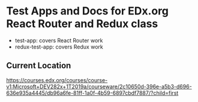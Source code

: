 # Test Apps and Docs for EDx.org React Router and Redux class

- test-app: covers React Router work
- redux-test-app: covers Redux work

## Current Location
https://courses.edx.org/courses/course-v1:Microsoft+DEV282x+1T2019a/courseware/2c10650d-396e-a5b3-d696-636e935a4445/db96a6fe-81ff-1a0f-4b59-6897cbdf7887/?child=first